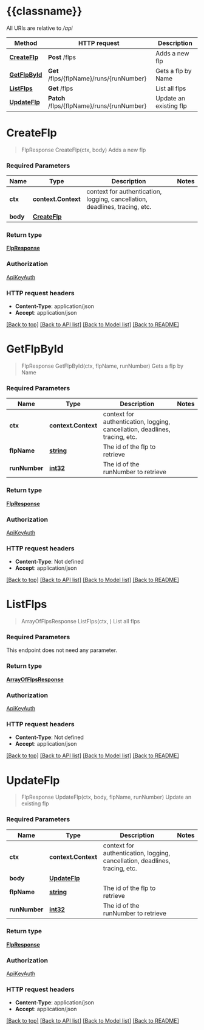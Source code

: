 # {{classname}}

All URIs are relative to */api*

Method | HTTP request | Description
------------- | ------------- | -------------
[**CreateFlp**](FlpApi.md#CreateFlp) | **Post** /flps | Adds a new flp
[**GetFlpById**](FlpApi.md#GetFlpById) | **Get** /flps/{flpName}/runs/{runNumber} | Gets a flp by Name
[**ListFlps**](FlpApi.md#ListFlps) | **Get** /flps | List all flps
[**UpdateFlp**](FlpApi.md#UpdateFlp) | **Patch** /flps/{flpName}/runs/{runNumber} | Update an existing flp

# **CreateFlp**
> FlpResponse CreateFlp(ctx, body)
Adds a new flp

### Required Parameters

Name | Type | Description  | Notes
------------- | ------------- | ------------- | -------------
 **ctx** | **context.Context** | context for authentication, logging, cancellation, deadlines, tracing, etc.
  **body** | [**CreateFlp**](CreateFlp.md)|  | 

### Return type

[**FlpResponse**](FlpResponse.md)

### Authorization

[ApiKeyAuth](../README.md#ApiKeyAuth)

### HTTP request headers

 - **Content-Type**: application/json
 - **Accept**: application/json

[[Back to top]](#) [[Back to API list]](../README.md#documentation-for-api-endpoints) [[Back to Model list]](../README.md#documentation-for-models) [[Back to README]](../README.md)

# **GetFlpById**
> FlpResponse GetFlpById(ctx, flpName, runNumber)
Gets a flp by Name

### Required Parameters

Name | Type | Description  | Notes
------------- | ------------- | ------------- | -------------
 **ctx** | **context.Context** | context for authentication, logging, cancellation, deadlines, tracing, etc.
  **flpName** | [**string**](.md)| The id of the flp to retrieve | 
  **runNumber** | [**int32**](.md)| The id of the runNumber to retrieve | 

### Return type

[**FlpResponse**](FlpResponse.md)

### Authorization

[ApiKeyAuth](../README.md#ApiKeyAuth)

### HTTP request headers

 - **Content-Type**: Not defined
 - **Accept**: application/json

[[Back to top]](#) [[Back to API list]](../README.md#documentation-for-api-endpoints) [[Back to Model list]](../README.md#documentation-for-models) [[Back to README]](../README.md)

# **ListFlps**
> ArrayOfFlpsResponse ListFlps(ctx, )
List all flps

### Required Parameters
This endpoint does not need any parameter.

### Return type

[**ArrayOfFlpsResponse**](ArrayOfFlpsResponse.md)

### Authorization

[ApiKeyAuth](../README.md#ApiKeyAuth)

### HTTP request headers

 - **Content-Type**: Not defined
 - **Accept**: application/json

[[Back to top]](#) [[Back to API list]](../README.md#documentation-for-api-endpoints) [[Back to Model list]](../README.md#documentation-for-models) [[Back to README]](../README.md)

# **UpdateFlp**
> FlpResponse UpdateFlp(ctx, body, flpName, runNumber)
Update an existing flp

### Required Parameters

Name | Type | Description  | Notes
------------- | ------------- | ------------- | -------------
 **ctx** | **context.Context** | context for authentication, logging, cancellation, deadlines, tracing, etc.
  **body** | [**UpdateFlp**](UpdateFlp.md)|  | 
  **flpName** | [**string**](.md)| The id of the flp to retrieve | 
  **runNumber** | [**int32**](.md)| The id of the runNumber to retrieve | 

### Return type

[**FlpResponse**](FlpResponse.md)

### Authorization

[ApiKeyAuth](../README.md#ApiKeyAuth)

### HTTP request headers

 - **Content-Type**: application/json
 - **Accept**: application/json

[[Back to top]](#) [[Back to API list]](../README.md#documentation-for-api-endpoints) [[Back to Model list]](../README.md#documentation-for-models) [[Back to README]](../README.md)

